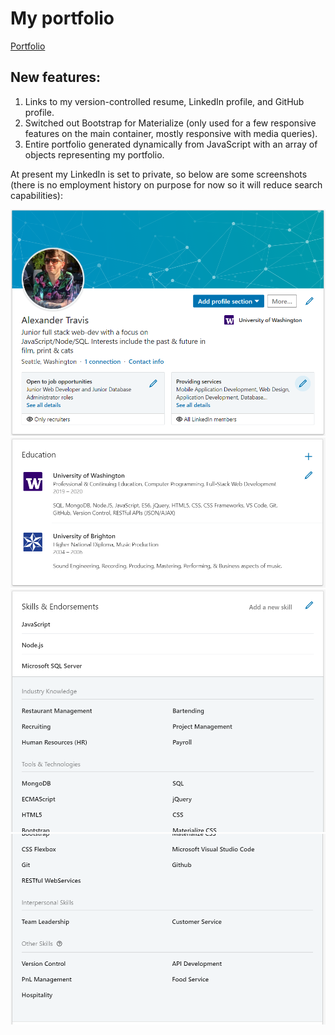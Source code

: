 # My portfolio

[Portfolio](https://agtravis.github.io/)

## New features:

1. Links to my version-controlled resume, LinkedIn profile, and GitHub profile.
1. Switched out Bootstrap for Materialize (only used for a few responsive features on the main container, mostly responsive with media queries).
1. Entire portfolio generated dynamically from JavaScript with an array of objects representing my portfolio.

At present my LinkedIn is set to private, so below are some screenshots (there is no employment history on purpose for now so it will reduce search capabilities):

![Main](https://github.com/agtravis/agtravis.github.io/blob/master/assets/images/linkedin-main.PNG)
![Education](https://github.com/agtravis/agtravis.github.io/blob/master/assets/images/linkedin-education.PNG)
![Skills1](https://github.com/agtravis/agtravis.github.io/blob/master/assets/images/linkedin-skills1.PNG)
![Skills2](https://github.com/agtravis/agtravis.github.io/blob/master/assets/images/linkedin-skills2.PNG)
